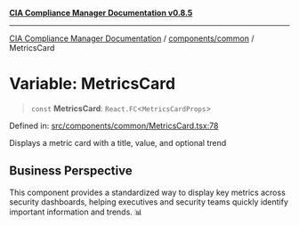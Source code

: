 [**CIA Compliance Manager Documentation v0.8.5**](../../../README.md)

***

[CIA Compliance Manager Documentation](../../../modules.md) / [components/common](../README.md) / MetricsCard

# Variable: MetricsCard

> `const` **MetricsCard**: `React.FC`\<`MetricsCardProps`\>

Defined in: [src/components/common/MetricsCard.tsx:78](https://github.com/Hack23/cia-compliance-manager/blob/3ae0301247f765ba03c8c0fe645db4718bb8af76/src/components/common/MetricsCard.tsx#L78)

Displays a metric card with a title, value, and optional trend

## Business Perspective

This component provides a standardized way to display key metrics
across security dashboards, helping executives and security teams
quickly identify important information and trends. 📊
